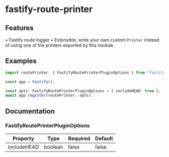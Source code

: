 # fastify-route-printer

## Features

• Fastify route logger
• Extensible, write your own custom `Printer` instead of using one of the printers exported by this module

## Examples

```ts
import routePrinter, { FastifyRoutePrinterPluginOptions } from "fastify-route-printer";

const app = Fastify();

const opts: FastifyRoutePrinterPluginOptions = { includeHEAD: true };
await app.register(routePrinter, opts);
```

## Documentation

### FastifyRoutePrinterPluginOptions

| Property    | Type    | Required | Default |
| ----------- | ------- | -------- | ------- |
| includeHEAD | boolean | false    | false   |
